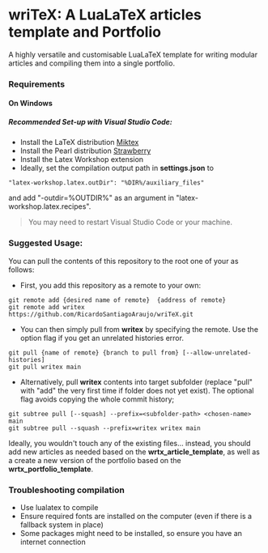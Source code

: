 # wriTeX: A LuaLaTeX articles template and Portfolio

A highly versatile and customisable LuaLaTeX template for writing modular articles and compiling them into a single portfolio.

### Requirements

#### On Windows

##### Recommended Set-up with Visual Studio Code:

- Install the LaTeX distribution [Miktex](https://miktex.org/download)
- Install the Pearl distribution [Strawberry](https://strawberryperl.com/)
- Install the Latex Workshop extension
- Ideally, set the compilation output path in **settings.json** to

```
"latex-workshop.latex.outDir": "%DIR%/auxiliary_files"
```

and add "-outdir=%OUTDIR%" as an argument in "latex-workshop.latex.recipes".

> You may need to restart Visual Studio Code or your machine.

### Suggested Usage:

You can pull the contents of this repository to the root one of your as follows:

- First, you add this repository as a remote to your own:

```
git remote add {desired name of remote}  {address of remote}
git remote add writex  https://github.com/RicardoSantiagoAraujo/wriTeX.git
```

- You can then simply pull from **writex** by specifying the remote. Use the option flag if you get an unrelated histories error.

```
git pull {name of remote} {branch to pull from} [--allow-unrelated-histories]
git pull writex main
```

- Alternatively, pull **writex** contents into target subfolder (replace "pull" with "add" the very first time if folder does not yet exist). The optional flag avoids copying the whole commit history;
```
git subtree pull [--squash] --prefix=<subfolder-path> <chosen-name> main
git subtree pull --squash --prefix=writex writex main
```
 
 Ideally, you wouldn't touch any of the existing files... instead, you should add new articles as needed based on the **wrtx_article_template**, as well as a create a new version of the portfolio based on the **wrtx_portfolio_template**.

### Troubleshooting compilation

- Use lualatex to compile
- Ensure required fonts are installed on the computer (even if there is a fallback system in place)
- Some packages might need to be installed, so ensure you have an internet connection
